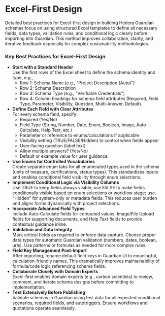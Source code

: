 # Excel-First Design

Detailed best practices for Excel-first design in building Hedera Guardian schemas focus on using structured Excel templates to define all necessary fields, data types, validation rules, and conditional logic clearly before importing into Guardian. This method improves collaboration, clarity, and iterative feedback especially for complex sustainability methodologies.

### Key Best Practices for Excel-First Design

* **Start with a Standard Header**\
  Use the first rows of the Excel sheet to define the schema identity and type, e.g.,
  * Row 1: Schema Name (e.g., "Project Description (Auto)")
  * Row 2: Schema Description
  * Row 3: Schema Type (e.g., "Verifiable Credentials")
  * Row 4: Column headings for schema field attributes (Required, Field Type, Parameter, Visibility, Question, Multi-Answer, Default).
* **Define Each Field with Clear Attributes**\
  For every schema field, specify:
  * Required (Yes/No)
  * Field Type (String, Number, Date, Enum, Boolean, Image, Auto-Calculate, Help Text, etc.)
  * Parameter or reference to enums/calculations if applicable
  * Visibility setting (TRUE/FALSE/Hidden) to control when fields appear
  * User-facing question (label text)
  * Allow multiple answers? (Yes/No)
  * Default or example value for user guidance.
* **Use Enums for Controlled Vocabularies**\
  Create separate enum tabs for all enumerated types used in the schema (units of measure, certifications, status types). This standardizes inputs and enables conditional field visibility through enum selections.
* **Implement Conditional Logic via Visibility Columns**\
  Use TRUE to keep fields always visible; use FALSE to make fields conditionally visible based on enum selections or workflow stage; use "Hidden" for system-only or metadata fields. This reduces user burden and aligns forms dynamically with project selections.
* **Incorporate Advanced Field Types**\
  Include Auto-Calculate fields for computed values, Image/File Upload fields for supporting documents, and Help Text fields to provide contextual guidance inline.
* **Validation and Data Integrity**\
  Mark critical fields as required to enforce data capture. Choose proper data types for automatic Guardian validation (numbers, dates, boolean, urls). Use patterns or formulas as needed for more complex rules.
* **Field Key Management Post-Import**\
  After importing, rename default field keys in Guardian UI to meaningful, calculation-friendly names. This dramatically improves maintainability of formula/code logic referencing schema fields.
* **Collaborate Closely with Domain Experts**\
  Excel-first enables domain experts (e.g., carbon scientists) to review, comment, and iterate schema designs before committing to implementation.
* **Test Extensively Before Publishing**\
  Validate schemas in Guardian using test data for all expected conditional scenarios, required fields, and autotriggers. Ensure workflows and quotations operate seamlessly.
